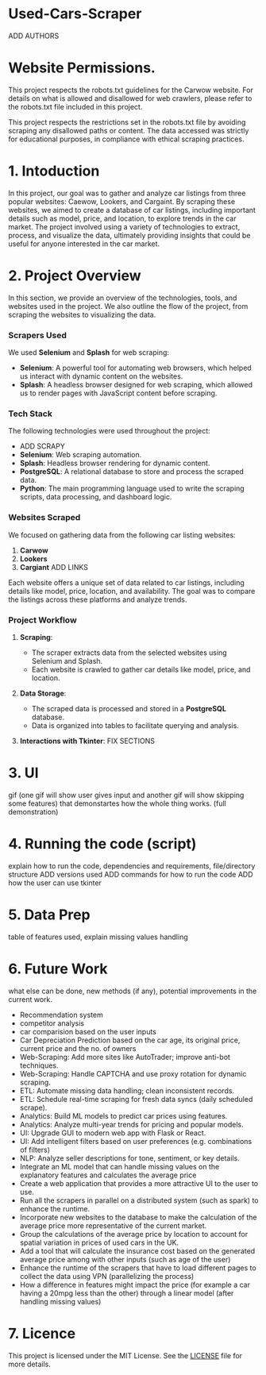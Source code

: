 # Used-Cars-Scraper
ADD AUTHORS
# Website Permissions.

This project respects the robots.txt guidelines for the Carwow website. For details on what is allowed and disallowed for web crawlers, please refer to the robots.txt file included in this project.

This project respects the restrictions set in the robots.txt file by avoiding scraping any disallowed paths or content. The data accessed was strictly for educational purposes, in compliance with ethical scraping practices.


# 1. Intoduction

In this project, our goal was to gather and analyze car listings from three popular websites: Caewow, Lookers, and Cargaint. By scraping these websites, we aimed to create a database of car listings, including important details such as model, price, and location, to explore trends in the car market. The project involved using a variety of technologies to extract, process, and visualize the data, ultimately providing insights that could be useful for anyone interested in the car market.

# 2. Project Overview

In this section, we provide an overview of the technologies, tools, and websites used in the project. We also outline the flow of the project, from scraping the websites to visualizing the data.

### Scrapers Used
We used **Selenium** and **Splash** for web scraping:

- **Selenium**: A powerful tool for automating web browsers, which helped us interact with dynamic content on the websites.
- **Splash**: A headless browser designed for web scraping, which allowed us to render pages with JavaScript content before scraping.

### Tech Stack
The following technologies were used throughout the project:

- ADD SCRAPY
- **Selenium**: Web scraping automation.
- **Splash**: Headless browser rendering for dynamic content.
- **PostgreSQL**: A relational database to store and process the scraped data.
- **Python**: The main programming language used to write the scraping scripts, data processing, and dashboard logic.

### Websites Scraped
We focused on gathering data from the following car listing websites:

1. **Carwow**
2. **Lookers**
3. **Cargiant** ADD LINKS

Each website offers a unique set of data related to car listings, including details like model, price, location, and availability. The goal was to compare the listings across these platforms and analyze trends.

### Project Workflow

1. **Scraping**: 
   - The scraper extracts data from the selected websites using Selenium and Splash.
   - Each website is crawled to gather car details like model, price, and location.

2. **Data Storage**:
   - The scraped data is processed and stored in a **PostgreSQL** database.
   - Data is organized into tables to facilitate querying and analysis.

3. **Interactions with Tkinter**: FIX SECTIONS

# 3. UI
gif (one gif will show user gives input and another gif will show skipping some features) that demonstartes how the whole thing works. (full demonstration)



# 4. Running the code (script)
explain how to run the code, dependencies and requirements, file/directory structure
ADD versions used 
ADD commands for how to run the code
ADD how the user can use tkinter





# 5. Data Prep
table of features used, explain missing values handling 

# 6. Future Work
what else can be done, new methods (if any), potential improvements in the current work.

- Recommendation system
- competitor analysis
- car comparision based on the user inputs
- Car Depreciation Prediction based on the car age, its original price, current price and the no. of owners
- Web-Scraping: Add more sites like AutoTrader; improve anti-bot techniques.
- Web-Scraping: Handle CAPTCHA and use proxy rotation for dynamic scraping.
- ETL: Automate missing data handling; clean inconsistent records.
- ETL: Schedule real-time scraping for fresh data syncs (daily scheduled scrape).
- Analytics: Build ML models to predict car prices using features.
- Analytics: Analyze multi-year trends for pricing and popular models.
- UI: Upgrade GUI to modern web app with Flask or React.
- UI: Add intelligent filters based on user preferences (e.g. combinations of filters)
- NLP: Analyze seller descriptions for tone, sentiment, or key details.
- ⁠Integrate an ML model that can handle missing values on the explanatory features and calculates the average price
- ⁠Create a web application that provides a more attractive UI to the user to use.
- ⁠Run all the scrapers in parallel on a distributed system (such as spark) to enhance the runtime.
- ⁠Incorporate new websites to the database to make the calculation of the average price more representative of the current market.
- ⁠Group the calculations of the average price by location to account for spatial variation in prices of used cars in the UK.
- ⁠Add a tool that will calculate the insurance cost based on the generated average price among with other inputs (such as age of the user)
- ⁠Enhance the runtime of the scrapers that have to load different pages to collect the data using VPN (parallelizing the process)
- ⁠How a difference in features might impact the price (for example a car having a 20mpg less than the other) through a linear model (after handling missing values)

# 7. Licence
This project is licensed under the MIT License. See the [LICENSE](License) file for more details.

